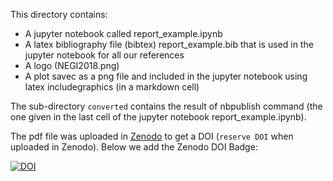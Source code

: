 
This directory contains:
- A jupyter notebook called report_example.ipynb
- A latex bibliography file (bibtex) report_example.bib that is used in the jupyter notebook for all our references
- A logo (NEGI2018.png) 
- A plot savec as a png file and included in the jupyter notebook using latex includegraphics (in a markdown cell)

The sub-directory `converted` contains the result of nbpublish command (the one given in the last cell 
of the jupyter notebook report_example.ipynb).

The pdf file was uploaded in [Zenodo](http://zenodo.org) to get a DOI (`reserve DOI` when uploaded in Zenodo). Below 
we add the Zenodo DOI Badge:


[![DOI](https://zenodo.org/badge/DOI/10.5281/zenodo.1478468.svg)](https://doi.org/10.5281/zenodo.1478468)

